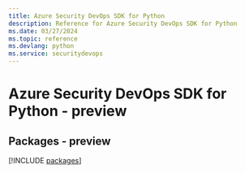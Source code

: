 ```yaml
---
title: Azure Security DevOps SDK for Python
description: Reference for Azure Security DevOps SDK for Python
ms.date: 03/27/2024
ms.topic: reference
ms.devlang: python
ms.service: securitydevops
---
```

# Azure Security DevOps SDK for Python - preview
## Packages - preview
[!INCLUDE [packages](security-devops-index.md)]